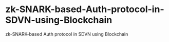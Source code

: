 # zk-SNARK-based-Auth-protocol-in-SDVN-using-Blockchain
zk-SNARK-based Auth protocol in SDVN using Blockchain
